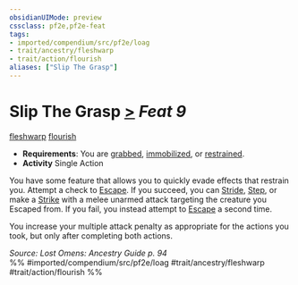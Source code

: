```yaml
---
obsidianUIMode: preview
cssclass: pf2e,pf2e-feat
tags:
- imported/compendium/src/pf2e/loag
- trait/ancestry/fleshwarp
- trait/action/flourish
aliases: ["Slip The Grasp"]
---
```

# Slip The Grasp  [>](chapter-9-playing-the-game.md#Actions "Single Action") *Feat 9*  
[fleshwarp](fleshwarp-loag.md)  [flourish](flourish.md)  

- **Requirements**: You are [grabbed](conditions.md#Grabbed), [immobilized](conditions.md#Immobilized), or [restrained](conditions.md#Restrained).
- **Activity** Single Action

You have some feature that allows you to quickly evade effects that restrain you. Attempt a check to [Escape](escape.md). If you succeed, you can [Stride](stride.md), [Step](step.md), or make a [Strike](strike.md) with a melee unarmed attack targeting the creature you Escaped from. If you fail, you instead attempt to [Escape](escape.md) a second time.

You increase your multiple attack penalty as appropriate for the actions you took, but only after completing both actions.

*Source: Lost Omens: Ancestry Guide p. 94*  
%% #imported/compendium/src/pf2e/loag #trait/ancestry/fleshwarp #trait/action/flourish %%